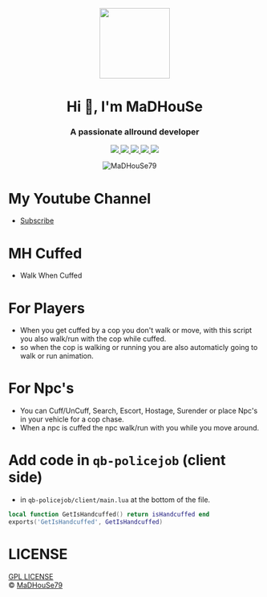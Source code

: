 <p align="center">
    <img width="140" src="https://icons.iconarchive.com/icons/iconarchive/red-orb-alphabet/128/Letter-M-icon.png" />  
    <h1 align="center">Hi 👋, I'm MaDHouSe</h1>
    <h3 align="center">A passionate allround developer </h3>    
</p>

<p align="center">
    <a href="https://github.com/MaDHouSe79/mh-cuffed/issues">
        <img src="https://img.shields.io/github/issues/MaDHouSe79/mh-cuffed"/> 
    </a>
    <a href="https://github.com/MaDHouSe79/mh-cuffed/watchers">
        <img src="https://img.shields.io/github/watchers/MaDHouSe79/mh-cuffed"/> 
    </a> 
    <a href="https://github.com/MaDHouSe79/mh-cuffed/network/members">
        <img src="https://img.shields.io/github/forks/MaDHouSe79/mh-cuffed"/> 
    </a>  
    <a href="https://github.com/MaDHouSe79/mh-cuffed/stargazers">
        <img src="https://img.shields.io/github/stars/MaDHouSe79/mh-cuffed?color=white"/> 
    </a>
    <a href="https://github.com/MaDHouSe79/mh-cuffed/blob/main/LICENSE">
        <img src="https://img.shields.io/github/license/MaDHouSe79/mh-cuffed?color=black"/> 
    </a>      
</p>

<p align="center">
    <img src="https://komarev.com/ghpvc/?username=MaDHouSe79&label=Profile%20views&color=3464eb&style=for-the-badge&logo=star&abbreviated=true" alt="MaDHouSe79" style="padding-right:20px;" />
</p>

# My Youtube Channel
- [Subscribe](https://www.youtube.com/@MaDHouSe79) 

# MH Cuffed
- Walk When Cuffed

# For Players
- When you get cuffed by a cop you don't walk or move, with this script you also walk/run with the cop while cuffed.
- so when the cop is walking or running you are also automaticly going to walk or run animation.

# For Npc's
- You can Cuff/UnCuff, Search, Escort, Hostage, Surender or place Npc's in your vehicle for a cop chase.
- When a npc is cuffed the npc walk/run with you while you move around.

# Add code in `qb-policejob` (client side)
- in `qb-policejob/client/main.lua` at the bottom of the file.
```lua
local function GetIsHandcuffed() return isHandcuffed end
exports('GetIsHandcuffed', GetIsHandcuffed)
```

# LICENSE
[GPL LICENSE](./LICENSE)<br />
&copy; [MaDHouSe79](https://www.youtube.com/@MaDHouSe79)